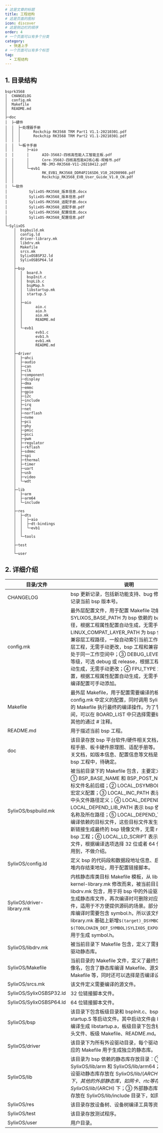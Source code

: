 ```yaml
---
# 这是文章的标题
title: 工程结构
# 这是页面的图标
icon: discover
# 这是侧边栏的顺序
order: 4
# 一个页面可以有多个分类
category:
  - 快速上手
# 一个页面可以有多个标签
tag:
  - 工程结构
---
```


## 1. 目录结构

```
bsprk3568
│  CHANGELOG
│  config.mk
│  Makefile
│  README.md
│  
├─doc
│  ├─硬件
│  │  ├─处理器手册
│  │  │      Rockchip RK3568 TRM Part1 V1.1-20210301.pdf
│  │  │      Rockchip RK3568 TRM Part2 V1.1-20210301.pdf
│  │  │      
│  │  └─板卡手册
│  │      ├─aio
│  │      │      AIO-3568J-四核高性能人工智能主板.pdf
│  │      │      Core-3568J-四核高性能AI核心板-规格书.pdf
│  │      │      MB-JM3-RK3568-V11-20210412.pdf
│  │      └─evb1
│  │             RK_EVB1_RK3568_DDR4P216SD6_V10_20200908.pdf
│  │             Rockchip_RK3568_EVB_User_Guide_V1.0_CN.pdf
│  │              
│  └─软件
│          SylixOS-RK3568_版本信息.docx
│          SylixOS-RK3568_版本信息.pdf
│          SylixOS-RK3568_适配手册.docx
│          SylixOS-RK3568_适配手册.pdf
│          SylixOS-RK3568_配置信息.docx
│          SylixOS-RK3568_配置信息.pdf
│          
└─SylixOS
    │  bspbuild.mk
    │  config.ld
    │  driver-library.mk
    │  libdrv.mk
    │  Makefile
    │  srcs.mk
    │  SylixOSBSP32.ld
    │  SylixOSBSP64.ld
    │  
    ├─bsp
    │  │  board.h
    │  │  bspInit.c
    │  │  bspLib.c
    │  │  bspMap.h
    │  │  libstartup.mk
    │  │  startup.S
    │  │  
    │  ├─aio
    │  │      aio.c
    │  │      aio.h
    │  │      aio.mk
    │  │      README.md
    │  │      
    │  └─evb1
    │         evb1.c
    │         evb1.h
    │         evb1.mk
    │         README.md
    │          
    ├─driver
    │  ├─ahci        
    │  ├─audio          
    │  ├─can
    │  ├─clk  
    │  ├─component
    │  ├─display 
    │  ├─dma 
    │  ├─emmc
    │  ├─gpio
    │  ├─i2c 
    │  ├─include          
    │  ├─irq    
    │  ├─net     
    │  ├─norflash  
    │  ├─nvme  
    │  ├─pci      
    │  ├─phy     
    │  ├─pmic 
    │  ├─psci
    │  ├─pwm 
    │  ├─regulator   
    │  ├─rkflash   
    │  ├─sdmmc 
    │  ├─spi
    │  ├─thermal
    │  ├─timer 
    │  ├─uart
    │  ├─usb      
    │  ├─video         
    │  └─wdt   
    │ 
    ├─lib
    │  ├─arm 
    │  ├─arm64
    │  └─include
    │          
    ├─res 
    │  ├─dts
    │  │  ├─aio
    │  │  ├─dt-bindings       
    │  │  └─evb1
    │  │          
    │  └─tools
    │          
    ├─test
    │      
    └─user
```

## 2. 详细介绍

| 目录/文件                 | 说明                                                         |
| ------------------------- | ------------------------------------------------------------ |
| CHANGELOG                 | bsp 更新记录，包括新功能支持、bug 修复等，同时记录当前 bsp 版本号。 |
| config.mk                 | 最外层配置文件，用于配置 Makefile 功能：① SYLIXOS_BASE_PATH 为 bsp 依赖的 base 工程路径，根据工程属性配置自动生成，无需手动更改；② LINUX_COMPAT_LAYER_PATH 为 bsp 依赖的 Linux 兼容层工程路径，一般自动索引当前工作空间下的兼容层工程，无需手动更改，bsp 工程和兼容层工程需要处于同一工作空间中；③ DEBUG_LEVEL 为当前编译等级，可选 debug 或 release，根据工程属性配置自动生成，无需手动更改；④ FPU_TYPE 为浮点类型配置，根据工程属性配置自动生成，无需手动更改；其他编译配置可手动添加。 |
| Makefile                  | 最外层 Makefile，用于配置需要编译的板级包，导出 config.mk 中定义的配置，同时调用 SylixOS 目录下的 Makefile 执行最终的编译操作。为了节约编译时间，可以在 BOARD_LIST 中只选择需要编译的板级，其他的通过 # 注释。 |
| README.md                 | 用于描述当前 bsp 工程。                                      |
| doc                       | 该目录存放 bsp 平台软件/硬件相关文档，如处理器编程手册、板卡硬件原理图、适配手册等。其中，软件相关文档，如版本信息、配置信息等文档是否需要包含在 bsp 工程中，待确定。 |
| SylixOS/bspbuild.mk       | 被当前目录下的 Makefile 包含，主要定义如下内容：① BSP_BASE_NAME 和 BSP_POST_NAME 表示目标文件名前后缀；② LOCAL_DSYMBOL 表示 bsp 中宏定义配置；③ LOCAL_INC_PATH 表示 bsp 源文件中头文件路径定义；④ LOCAL_DEPEND_LIB 和 LOCAL_DEPEND_LIB_PATH 表示 bsp 依赖的静态库名称及所在路径；⑤ LOCAL_DEPEND_TARGET 表示编译依赖的目标文件，这些目标文件发生改变时，会重新链接生成最终的 bsp 镜像文件，无需 rebuild 整个 bsp 工程；⑥ LOCAL_LD_SCRIPT 表示编译链接脚本文件，根据编译选项选择 32 位或者 64 位。其他暂未用到，不做介绍。 |
| SylixOS/config.ld         | 定义 bsp 的代码段和数据段地址信息、启动栈大小和堆内存结束地址，用于配置链接脚本。 |
| SylixOS/driver-library.mk | 内核静态库类目标 Makefile 模板，从 libsylixos 中的 kernel-library.mk 修改而来，被当前目录下 libdrv.mk 包含，用于将 bsp 中的外设驱动单独预编译生成静态库文件，再次编译时可删除对应外设驱动源文件，适用于不方便提供源码的场景。部分外设驱动静态库编译时需要包含 symbol.h，所以该文件在 kernel-library.mk 基础上新增`$(target)_DSYMBOL   += $(TOOLCHAIN_DEF_SYMBOL)SYLIXOS_EXPORT_KSYMBOL`，用于生成 symbol.h。 |
| SylixOS/libdrv.mk         | 被当前目录下 Makefile 包含，定义了需要编译的外设驱动静态库。 |
| SylixOS/Makefile          | 当前目录的 Makefile 文件，定义了最终生成的 bsp 镜像名，包含了静态库编译 Makefile、源文件编译 Makefile 等，同时还可以选择是否编译设备树。 |
| SylixOS/srcs.mk           | 该文件定义需要编译的源文件。                                 |
| SylixOS/SylixOSBSP32.ld   | 32 位链接脚本文件。                                          |
| SylixOS/SylixOSBSP64.ld   | 64 位链接脚本文件。                                          |
| SylixOS/bsp               | 该目录下包含板级目录和 bspInit.c、bspLib.c、startup.S 等启动文件。其中启动文件由 libstartup.mk 编译生成 libstartup.a，板级目录下包含板级源文件和头文件、板级 Makefile、README.md。 |
| SylixOS/driver            | 该目录下为所有外设驱动目录，每个驱动目录下都有对应的 Makefile 用于生成独立的静态库。 |
| SylixOS/lib               | 该目录为 bsp 依赖的静态库存放目录：① 按架构分为 SylixOS/lib/arm 和 SylixOS/lib/arm64；② bsp 外设驱动静态库存放在 SylixOS/lib/$(ARCH)/libdrv 目录下，其他的外部静态库，如网卡、rtc 等存放在 SylixOS/lib/$(ARCH) 下；③ 外部静态库的头文件统一存放在 SylixOS/lib/include 目录下，如网卡、rtc 等。 |
| SylixOS/res               | 该目录存放设备树、设备树编译工具等资源文件。                 |
| SylixOS/test              | 该目录存放测试程序。                                         |
| SylixOS/user              | 用户目录。                                                   |